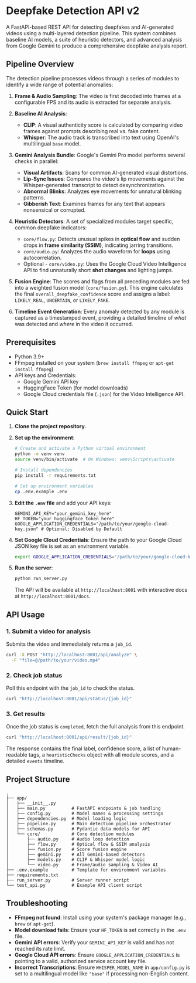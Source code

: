 # Deepfake Detection API v2

A FastAPI-based REST API for detecting deepfakes and AI-generated videos using a multi-layered detection pipeline. This system combines baseline AI models, a suite of heuristic detectors, and advanced analysis from Google Gemini to produce a comprehensive deepfake analysis report.

## Pipeline Overview

The detection pipeline processes videos through a series of modules to identify a wide range of potential anomalies:

1.  **Frame & Audio Sampling**: The video is first decoded into frames at a configurable FPS and its audio is extracted for separate analysis.

2.  **Baseline AI Analysis**:
    *   **CLIP**: A visual authenticity score is calculated by comparing video frames against prompts describing real vs. fake content.
    *   **Whisper**: The audio track is transcribed into text using OpenAI's multilingual `base` model.

3.  **Gemini Analysis Bundle**: Google's Gemini Pro model performs several checks in parallel:
    *   **Visual Artifacts**: Scans for common AI-generated visual distortions.
    *   **Lip-Sync Issues**: Compares the video's lip movements against the Whisper-generated transcript to detect desynchronization.
    *   **Abnormal Blinks**: Analyzes eye movements for unnatural blinking patterns.
    *   **Gibberish Text**: Examines frames for any text that appears nonsensical or corrupted.

4.  **Heuristic Detectors**: A set of specialized modules target specific, common deepfake indicators:
    *   `core/flow.py`: Detects unusual spikes in **optical flow** and sudden drops in **frame similarity (SSIM)**, indicating jarring transitions.
    *   `core/audio.py`: Analyzes the audio waveform for **loops** using autocorrelation.
    *    Optional - `core/video.py`: Uses the Google Cloud Video Intelligence API to find unnaturally short **shot changes** and lighting jumps.

5.  **Fusion Engine**: The scores and flags from all preceding modules are fed into a weighted fusion model (`core/fusion.py`). This engine calculates the final `overall_deepfake_confidence` score and assigns a label: `LIKELY_REAL`, `UNCERTAIN`, or `LIKELY_FAKE`.

6.  **Timeline Event Generation**: Every anomaly detected by any module is captured as a timestamped event, providing a detailed timeline of *what* was detected and *where* in the video it occurred.

## Prerequisites

- Python 3.9+
- FFmpeg installed on your system (`brew install ffmpeg` or `apt-get install ffmpeg`)
- API keys and Credentials:
  - Google Gemini API key
  - HuggingFace Token (for model downloads)
  - Google Cloud credentials file (`.json`) for the Video Intelligence API.

## Quick Start

1.  **Clone the project repository.**

2.  **Set up the environment**:
    ```bash
    # Create and activate a Python virtual environment
    python -m venv venv
    source venv/bin/activate  # On Windows: venv\Scripts\activate

    # Install dependencies
    pip install -r requirements.txt

    # Set up environment variables
    cp .env.example .env
    ```

3.  **Edit the `.env` file** and add your API keys:
    ```dotenv
    GEMINI_API_KEY="your_gemini_key_here"
    HF_TOKEN="your_huggingface_token_here"
    GOOGLE_APPLICATION_CREDENTIALS="/path/to/your/google-cloud-key.json" # Optional: Disabled by Default
    ```

4.  **Set Google Cloud Credentials**: Ensure the path to your Google Cloud JSON key file is set as an environment variable.
    ```bash
    export GOOGLE_APPLICATION_CREDENTIALS="/path/to/your/google-cloud-key.json"
    ```

5.  **Run the server**:
    ```bash
    python run_server.py
    ```
    The API will be available at `http://localhost:8001` with interactive docs at `http://localhost:8001/docs`.

## API Usage

### 1. Submit a video for analysis
Submits the video and immediately returns a `job_id`.

```bash
curl -X POST "http://localhost:8001/api/analyze" \
  -F "file=@/path/to/your/video.mp4"
```

### 2. Check job status
Poll this endpoint with the `job_id` to check the status.

```bash
curl "http://localhost:8001/api/status/{job_id}"
```

### 3. Get results
Once the job status is `completed`, fetch the full analysis from this endpoint.

```bash
curl "http://localhost:8001/api/result/{job_id}"
```
The response contains the final label, confidence score, a list of human-readable tags, a `heuristicChecks` object with all module scores, and a detailed `events` timeline.

## Project Structure

```
.
├── app/
│   ├── __init__.py
│   ├── main.py          # FastAPI endpoints & job handling
│   ├── config.py        # Model names & processing settings
│   ├── dependencies.py  # Model loading logic
│   ├── pipeline.py      # Main detection pipeline orchestrator
│   ├── schemas.py       # Pydantic data models for API
│   └── core/            # Core detection modules
│       ├── audio.py     # Audio loop detection
│       ├── flow.py      # Optical flow & SSIM analysis
│       ├── fusion.py    # Score fusion engine
│       ├── gemini.py    # All Gemini-based detectors
│       ├── models.py    # CLIP & Whisper model logic
│       └── video.py     # Frame/audio sampling & Video AI
├── .env.example         # Template for environment variables
├── requirements.txt
├── run_server.py        # Server runner script
└── test_api.py          # Example API client script
```

## Troubleshooting

- **FFmpeg not found**: Install using your system's package manager (e.g., `brew` or `apt-get`).
- **Model download fails**: Ensure your `HF_TOKEN` is set correctly in the `.env` file.
- **Gemini API errors**: Verify your `GEMINI_API_KEY` is valid and has not reached its rate limit.
- **Google Cloud API errors**: Ensure `GOOGLE_APPLICATION_CREDENTIALS` is pointing to a valid, authorized service account key file.
- **Incorrect Transcriptions**: Ensure `WHISPER_MODEL_NAME` in `app/config.py` is set to a multilingual model like `"base"` if processing non-English content.